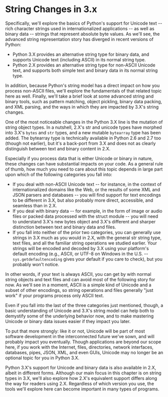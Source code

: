 # String Changes in 3.x
Specifically, we'll explore the basics of Python's support for Unicode text -- rich character strings used in internationalized applications -- as well as binary data -- strings that represent absolute byte values. As we'll see, the advanced string representation story has diverged in recent versions of Python:
- Python 3.X provides an alternative string type for binary data, and supports Unicode text (including ASCII) in its normal string type.
- Python 2.X provides an alternative string type for non-ASCII Unicode text, and supports both simple text and binary data in its normal string type.

In addition, because Python's string model has a direct impact on how you process non-ASCII files, we'll explore the fundamentals of that related topic here as well. Finally, we'll take a brief look at some advanced string and binary tools, such as pattern matching, object pickling, binary data packing, and XML parsing, and the ways in which they are impacted by 3.X's string changes.

One of the most noticeable changes in the Python 3.X line is the mutation of string object types. In a nutshell, 2.X's str and unicode types have morphed into 3.X's `bytes` and `str` types, and a new mutable `bytearray` type has been added. The bytearray type is technically available in Python 2.6 and 2.7 too (though not earlier), but it's a back-port from 3.X and does not as clearly distinguish between text and binary content in 2.X.

Especially if you process data that is either Unicode or binary in nature, these changes can have substantial impacts on your code. As a general rule of thumb, how much you need to care about this topic depends in large part upon which of the following categories you fall into:
- If you deal with non-ASCII Unicode text -- for instance, in the context of internationalized domains like the Web, or the results of some XML and JSON parsers and databases -- you will find support for text encodings to be different in 3.X, but also probably more direct, accessible, and seamless than in 2.X.
- If you deal with binary data -- for example, in the form of image or audio files or packed data processed with the struct module -- you will need to understand 3.X's new bytes object and 3.X's different and sharper distinction between text and binary data and files.
- If you fall into neither of the prior two categories, you can generally use strings in 3.X much as you would in 2.X, with the general str string type, text files, and all the familiar string operations we studied earlier. Your strings will be encoded and decoded by 3.X using your platform's default encoding (e.g., ASCII, or UTF-8 on Windows in the U.S. -- `sys.getdefaultencoding` gives your default if you care to check), but you probably won't notice.

In other words, if your text is always ASCII, you can get by with normal string objects and text files and can avoid most of the following story for now. As we'll see in a moment, ASCII is a simple kind of Unicode and a subset of other encodings, so string operations and files generally "just work" if your programs process only ASCII text.

Even if you fall into the last of the three categories just mentioned, though, a basic understanding of Unicode and 3.X's string model can help both to demystify some of the underlying behavior now, and to make mastering Unicode or binary data issues easier if they impact you later.

To put that more strongly: like it or not, Unicode will be part of most software development in the interconnected future we've sown, and will probably impact you eventually. Though applications are beyond our scope here, if you work with the Internet, files, directories, network interfaces, databases, pipes, JSON, XML, and even GUIs, Unicode may no longer be an optional topic for you in Python 3.X.

Python 3.X's support for Unicode and binary data is also available in 2.X, albeit in different forms. Although our main focus in this chapter is on string types in 3.X, we'll also explore how 2.X's equivalent support differs along the way for readers using 2.X. Regardless of which version you use, the tools we'll explore here can become important in many types of programs.
